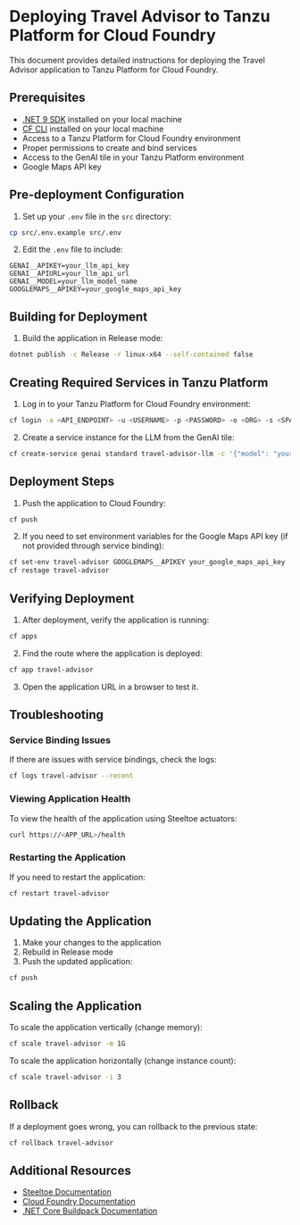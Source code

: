 # Deploying Travel Advisor to Tanzu Platform for Cloud Foundry

This document provides detailed instructions for deploying the Travel Advisor application to Tanzu Platform for Cloud Foundry.

## Prerequisites

- [.NET 9 SDK](https://dotnet.microsoft.com/download/dotnet/9.0) installed on your local machine
- [CF CLI](https://docs.cloudfoundry.org/cf-cli/install-go-cli.html) installed on your local machine
- Access to a Tanzu Platform for Cloud Foundry environment
- Proper permissions to create and bind services
- Access to the GenAI tile in your Tanzu Platform environment
- Google Maps API key

## Pre-deployment Configuration

1. Set up your `.env` file in the `src` directory:

```bash
cp src/.env.example src/.env
```

2. Edit the `.env` file to include:

```
GENAI__APIKEY=your_llm_api_key
GENAI__APIURL=your_llm_api_url
GENAI__MODEL=your_llm_model_name
GOOGLEMAPS__APIKEY=your_google_maps_api_key
```

## Building for Deployment

1. Build the application in Release mode:

```bash
dotnet publish -c Release -r linux-x64 --self-contained false
```

## Creating Required Services in Tanzu Platform

1. Log in to your Tanzu Platform for Cloud Foundry environment:

```bash
cf login -a <API_ENDPOINT> -u <USERNAME> -p <PASSWORD> -o <ORG> -s <SPACE>
```

2. Create a service instance for the LLM from the GenAI tile:

```bash
cf create-service genai standard travel-advisor-llm -c '{"model": "your_llm_model_name"}'
```

## Deployment Steps

1. Push the application to Cloud Foundry:

```bash
cf push
```

2. If you need to set environment variables for the Google Maps API key (if not provided through service binding):

```bash
cf set-env travel-advisor GOOGLEMAPS__APIKEY your_google_maps_api_key
cf restage travel-advisor
```

## Verifying Deployment

1. After deployment, verify the application is running:

```bash
cf apps
```

2. Find the route where the application is deployed:

```bash
cf app travel-advisor
```

3. Open the application URL in a browser to test it.

## Troubleshooting

### Service Binding Issues

If there are issues with service bindings, check the logs:

```bash
cf logs travel-advisor --recent
```

### Viewing Application Health

To view the health of the application using Steeltoe actuators:

```bash
curl https://<APP_URL>/health
```

### Restarting the Application

If you need to restart the application:

```bash
cf restart travel-advisor
```

## Updating the Application

1. Make your changes to the application
2. Rebuild in Release mode
3. Push the updated application:

```bash
cf push
```

## Scaling the Application

To scale the application vertically (change memory):

```bash
cf scale travel-advisor -m 1G
```

To scale the application horizontally (change instance count):

```bash
cf scale travel-advisor -i 3
```

## Rollback

If a deployment goes wrong, you can rollback to the previous state:

```bash
cf rollback travel-advisor
```

## Additional Resources

- [Steeltoe Documentation](https://docs.steeltoe.io)
- [Cloud Foundry Documentation](https://docs.cloudfoundry.org)
- [.NET Core Buildpack Documentation](https://docs.cloudfoundry.org/buildpacks/dotnet-core/index.html)
